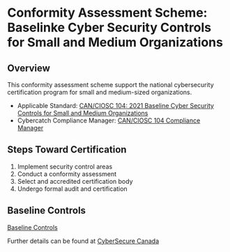 # Conformity Assessment Scheme: Baselinke Cyber Security Controls for Small and Medium Organizations

## Overview

This conformity assessment scheme support the national cybersecurity certification program for small and medium-sized organizations.

* Applicable Standard: [CAN/CIOSC 104: 2021 Baseline Cyber Security Controls for Small and Medium Organizations](https://dgc-cgn.org/standards/find-a-standard/standards-in-cybersecurity/cybersecurity-smes/)
* Cybercatch Compliance Manager: [CAN/CIOSC 104 Compliance Manager](https://dgc-cgn.org/can-ciosc-104-compliance-manager/)

## Steps Toward Certification

1. Implement security control areas
2. Conduct a conformity assessment
3. Select and accredited certification body
4. Undergo formal audit and certification

## Baseline Controls

[Baseline Controls](./scheme/baseline-controls.md)

Further details can be found at [CyberSecure Canada](https://ised-isde.canada.ca/site/cybersecure-canada/en)
